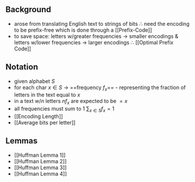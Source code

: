 ## Background
- arose from translating English text to strings of bits 
	$\therefore$ need the encoding to be prefix-free which is done through a [[Prefix-Code]]
- to save space: letters w/greater frequencies $\rightarrow$ smaller encodings & letters w/lower frequencies $\rightarrow$ larger encodings
	$\therefore$ [[Optimal Prefix Code]]

## Notation
- given alphabet $S$ 
- for each char $x \in S$ $\rightarrow$ 
	==frequency $f_x$== - representing the fraction of letters in the text equal to $x$ 
- in a text w/$n$ letters 
	$n f_x$ are expected to be $=x$ 
- all frequencies must sum to 1
	$\sum_{x\in S} f_x =1$
- [[Encoding Length]] 
- [[Average bits per letter]]

## Lemmas
- [[Huffman Lemma 1]]
- [[Huffman Lemma 2]]
- [[Huffman Lemma 3]]
- [[Huffman Lemma 4]]
